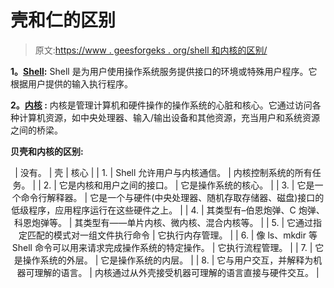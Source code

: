 # 壳和仁的区别

> 原文:[https://www . geesforgeks . org/shell 和内核的区别/](https://www.geeksforgeeks.org/difference-between-shell-and-kernel/)

**1。[Shell](https://www.geeksforgeeks.org/introduction-linux-shell-shell-scripting/):**
Shell 是为用户使用操作系统服务提供接口的环境或特殊用户程序。它根据用户提供的输入执行程序。

**2。[内核](https://www.geeksforgeeks.org/kernel-in-operating-system/) :**
内核是管理计算机和硬件操作的操作系统的心脏和核心。它通过访问各种计算机资源，如中央处理器、输入/输出设备和其他资源，充当用户和系统资源之间的桥梁。

**贝壳和内核的区别:**

<center>

| 没有。 | 壳 | 核心 |
| 1. | Shell 允许用户与内核通信。 | 内核控制系统的所有任务。 |
| 2. | 它是内核和用户之间的接口。 | 它是操作系统的核心。 |
| 3. | 它是一个命令行解释器。 | 它是一个与硬件(中央处理器、随机存取存储器、磁盘)接口的低级程序，应用程序运行在这些硬件之上。 |
| 4. | 其类型有–伯恩炮弹、C 炮弹、科恩炮弹等。 | 其类型有——单片内核、微内核、混合内核等。 |
| 5. | 它通过指定匹配的模式对一组文件执行命令 | 它执行内存管理。 |
| 6. | 像 ls、mkdir 等 Shell 命令可以用来请求完成操作系统的特定操作。 | 它执行流程管理。 |
| 7. | 它是操作系统的外层。 | 它是操作系统的内层。 |
| 8. | 它与用户交互，并解释为机器可理解的语言。 | 内核通过从外壳接受机器可理解的语言直接与硬件交互。 |

</center>